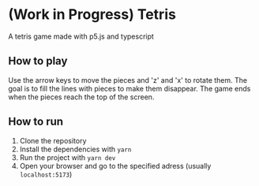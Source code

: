 # (Work in Progress) Tetris

A tetris game made with p5.js and typescript

## How to play

Use the arrow keys to move the pieces and 'z' and 'x' to rotate them. The goal is to fill the lines with pieces to make them disappear. The game ends when the pieces reach the top of the screen.

## How to run

1. Clone the repository
2. Install the dependencies with `yarn`
3. Run the project with `yarn dev`
4. Open your browser and go to the specified adress (usually `localhost:5173`)
